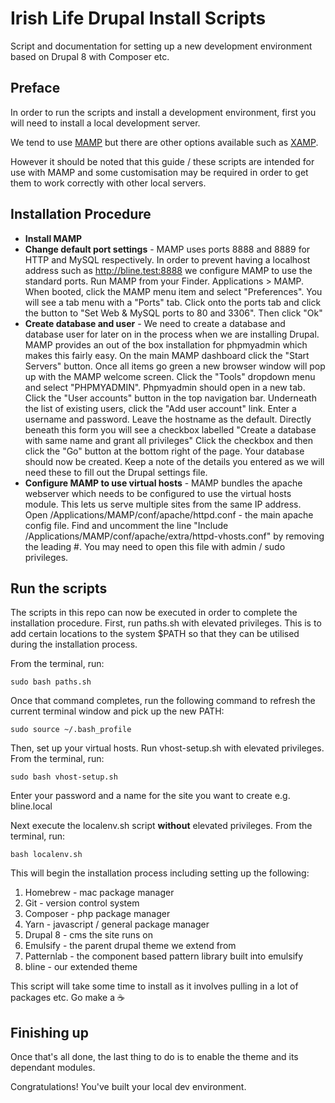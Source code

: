 # Irish Life Drupal Install Scripts
Script and documentation for setting up a new development environment based on Drupal 8 with Composer etc.


## Preface
In order to run the scripts and install a development environment, first you will need to install a local development server.

We tend to use [MAMP](https://www.mamp.info/en/) but there are other options available such as [XAMP](https://www.apachefriends.org/).

However it should be noted that this guide / these scripts are intended for use with MAMP and some customisation may be required in order to get them to work correctly with other local servers.

## Installation Procedure

* **Install MAMP**
* **Change default port settings** - MAMP uses ports 8888 and 8889 for HTTP and MySQL respectively. In order to prevent having a localhost address such as http://bline.test:8888 we configure MAMP to use the standard ports.
  Run MAMP from your Finder. Applications > MAMP. When booted, click the MAMP menu item and select "Preferences". You will see a tab menu with a "Ports" tab.
  Click onto the ports tab and click the button to "Set Web & MySQL ports to 80 and 3306".
  Then click "Ok"
* **Create database and user** - We need to create a database and database user for later on in the process when we are installing Drupal. MAMP provides an out of the box installation for phpmyadmin which makes this fairly easy.
  On the main MAMP dashboard click the "Start Servers" button.
  Once all items go green a new browser window will pop up with the MAMP welcome screen.
  Click the "Tools" dropdown menu and select "PHPMYADMIN".
  Phpmyadmin should open in a new tab.
  Click the "User accounts" button in the top navigation bar.
  Underneath the list of existing users, click the "Add user account" link.
  Enter a username and password. Leave the hostname as the default.
  Directly beneath this form you will see a checkbox labelled "Create a database with same name and grant all privileges"
  Click the checkbox and then click the "Go" button at the bottom right of the page.
  Your database should now be created. Keep a note of the details you entered as we will need these to fill out the Drupal settings file.
* **Configure MAMP to use virtual hosts** - MAMP bundles the apache webserver which needs to be configured to use the virtual hosts module. This lets us serve multiple sites from the same IP address.
  Open /Applications/MAMP/conf/apache/httpd.conf - the main apache config file.
  Find and uncomment the line "Include /Applications/MAMP/conf/apache/extra/httpd-vhosts.conf" by removing the leading #.
  You may need to open this file with admin / sudo privileges.
  
## Run the scripts
The scripts in this repo can now be executed in order to complete the installation procedure.
First, run paths.sh with elevated privileges. This is to add certain locations to the system $PATH so that they can be utilised during the installation process.

From the terminal, run:

```shell
sudo bash paths.sh
```

Once that command completes, run the following command to refresh the current terminal window and pick up the new PATH:

```shell
sudo source ~/.bash_profile
``` 


Then, set up your virtual hosts. Run vhost-setup.sh with elevated privileges.
From the terminal, run:

```shell
sudo bash vhost-setup.sh
```

Enter your password and a name for the site you want to create e.g. bline.local 

Next execute the localenv.sh script **without** elevated privileges.
From the terminal, run:

```shell
bash localenv.sh
```

This will begin the installation process including setting up the following:

1. Homebrew - mac package manager
2. Git - version control system
3. Composer - php package manager
4. Yarn - javascript / general package manager
5. Drupal 8 - cms the site runs on
6. Emulsify - the parent drupal theme we extend from
7. Patternlab - the component based pattern library built into emulsify
8. bline - our extended theme

This script will take some time to install as it involves pulling in a lot of packages etc. Go make a :coffee:

## Finishing up
Once that's all done, the last thing to do is to enable the theme and its dependant modules.



Congratulations! You've built your local dev environment.





